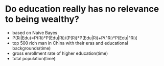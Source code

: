 # Do education really has no relevance to being wealthy?
  - based on Naive Bayes
  - P(Ri|Edu)=P(Ri)*P(Edu|Ri)/(P(Ri)*P(Edu|Ri)+P(^Ri)*P(Edu|^Ri))
  - top 500 rich man in China with their eras and educational       backgrounds(time)
  - gross enrollment rate of higher education(time)
  - total population(time)